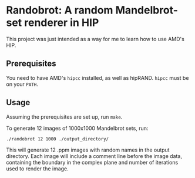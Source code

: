 Randobrot: A random Mandelbrot-set renderer in HIP
==================================================

This project was just intended as a way for me to learn how to use AMD's HIP.

Prerequisites
-------------

You need to have AMD's `hipcc` installed, as well as hipRAND. `hipcc` must be
on your `PATH`.

Usage
---------

Assuming the prerequisites are set up, run `make`.

To generate 12 images of 1000x1000 Mandelbrot sets, run:

```bash
./randobrot 12 1000 ./output_directory/
```

This will generate 12 .ppm images with random names in the output directory.
Each image will include a comment line before the image data, containing the
boundary in the complex plane and number of iterations used to render the
image.


